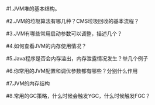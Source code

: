 #1.JVM堆的基本结构。

#2.JVM的垃圾算法有哪几种？CMS垃圾回收的基本流程？

#3.JVM有哪些常用启动参数可以调整，描述几个？

#4.如何查看JVM的内存使用情况？

#5.Java程序是否会内存溢出，内存泄露情况发生？举几个例子

#6.你常用的JVM配置和调优参数都有哪些？分别什么作用

#7.JVM的内存结构

#8.常用的GC策略，什么时候会触发YGC，什么时候触发FGC？